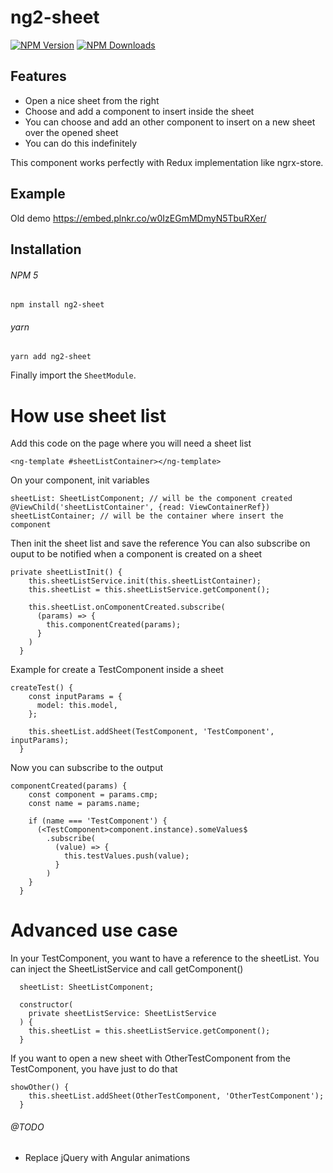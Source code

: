 # ng2-sheet

[![NPM Version](https://img.shields.io/npm/v/ng2-sheet.svg)](https://www.npmjs.com/package/ng2-sheet)
[![NPM Downloads](https://img.shields.io/npm/dt/ng2-sheet.svg)](https://www.npmjs.com/package/ng2-sheet)

## Features

- Open a nice sheet from the right
- Choose and add a component to insert inside the sheet
- You can choose and add an other component to insert on a new sheet over the opened sheet
- You can do this indefinitely

This component works perfectly with Redux implementation like ngrx-store.

## Example

Old demo https://embed.plnkr.co/w0IzEGmMDmyN5TbuRXer/

## Installation

###### NPM 5
`npm install ng2-sheet`

###### yarn
`yarn add ng2-sheet`

Finally import the `SheetModule`.

How use sheet list
==================

Add this code on the page where you will need a sheet list 
```
<ng-template #sheetListContainer></ng-template>
```

On your component, init variables
```
sheetList: SheetListComponent; // will be the component created
@ViewChild('sheetListContainer', {read: ViewContainerRef}) sheetListContainer; // will be the container where insert the component
```

Then init the sheet list and save the reference
You can also subscribe on ouput to be notified when a component is created on a sheet
```
private sheetListInit() {
    this.sheetListService.init(this.sheetListContainer);
    this.sheetList = this.sheetListService.getComponent();

    this.sheetList.onComponentCreated.subscribe(
      (params) => {
        this.componentCreated(params);
      }
    )
  }
```

Example for create a TestComponent inside a sheet

```
createTest() {
    const inputParams = {
      model: this.model,
    };

    this.sheetList.addSheet(TestComponent, 'TestComponent', inputParams);
  }
```

Now you can subscribe to the output

```
componentCreated(params) {
    const component = params.cmp;
    const name = params.name;

    if (name === 'TestComponent') {
      (<TestComponent>component.instance).someValues$
        .subscribe(
          (value) => {
            this.testValues.push(value);
          }
        )
    }
  }
```

Advanced use case
=================

In your TestComponent, you want to have a reference to the sheetList. You can inject the SheetListService 
and call getComponent()

```
  sheetList: SheetListComponent;

  constructor(
    private sheetListService: SheetListService
  ) {
    this.sheetList = this.sheetListService.getComponent();
  }
```

If you want to open a new sheet with OtherTestComponent from the TestComponent, you have just to do that

```
showOther() {
    this.sheetList.addSheet(OtherTestComponent, 'OtherTestComponent');
  }
```


###### @TODO

- Replace jQuery with Angular animations
